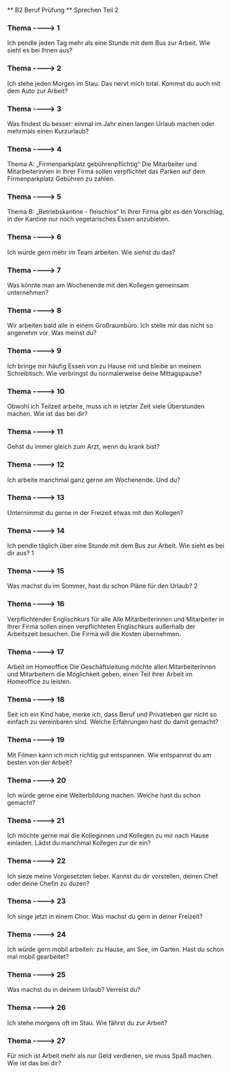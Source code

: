 ** B2 Beruf Prüfung
** Sprechen Teil 2
### Thema ----> 1
Ich pendle jeden Tag mehr als eine Stunde mit dem Bus zur Arbeit.
Wie sieht es bei Ihnen aus?
### Thema ----> 2
Ich stehe jeden Morgen im Stau. Das nervt mich total. 
Kommst du auch mit dem Auto zur Arbeit?
### Thema ----> 3
Was findest du besser: einmal im Jahr einen langen Urlaub machen
oder mehrmals einen Kurzurlaub?
### Thema ----> 4
Thema A: „Firmenparkplatz gebührenpflichtig“
Die Mitarbeiter und Mitarbeiterinnen in Ihrer Firma sollen verpflichtet
das Parken auf dem Firmenparkplatz Gebühren zu zahlen.
### Thema ----> 5
Thema B: „Betriebskantine - fleischlos“
In Ihrer Firma gibt es den Vorschlag, in der Kantine nur noch vegetarisches Essen anzubieten.
### Thema ----> 6
Ich würde gern mehr im Team arbeiten.
Wie siehst du das?
### Thema ----> 7
Was könnte man am Wochenende mit
den Kollegen gemeinsam unternehmen?
### Thema ----> 8
Wir arbeiten bald alle in einem Großraumbüro.
Ich stelle mir das nicht so angenehm vor.
Was meinst du?
### Thema ----> 9
Ich bringe mir häufig Essen von zu Hause mit und
bleibe an meinem Schreibtisch. Wie verbringst du
normalerweise deine Mittagspause?
### Thema ----> 10
Obwohl ich Teilzeit arbeite, muss ich in letzter
Zeit viele Überstunden machen.
Wie ist das bei dir?
### Thema ----> 11
Gehst du immer gleich zum Arzt, wenn du krank
bist?
### Thema ----> 12
Ich arbeite manchmal ganz gerne am Wochenende.
Und du?
### Thema ----> 13
Unternimmst du gerne in der Freizeit etwas mit
den Kollegen?
### Thema ----> 14
Ich pendle täglich über eine Stunde mit dem Bus zur Arbeit.
Wie sieht es bei dir aus? 1
### Thema ----> 15
Was machst du im Sommer, hast du schon Pläne für den Urlaub? 2
### Thema ----> 16
Verpflichtender Englischkurs für alle
Alle Mitarbeiterinnen und Mitarbeiter in Ihrer Firma sollen einen verpflichteten 
Englischkurs außerhalb der Arbeitszeit besuchen. 
Die Firma will die Kosten übernehmen.
### Thema ----> 17
Arbeit im Homeoffice
Die Geschäftsleitung möchte allen Mitarbeiterinnen und Mitarbeitern die Möglichkeit
geben, einen Teil ihrer Arbeit im Homeoffice zu leisten.
### Thema ----> 18
Seit ich ein Kind habe, merke ich, dass Beruf und Privatleben gar nicht so einfach
zu vereinbaren sind.
Welche Erfahrungen hast du damit gemacht?
### Thema ----> 19
Mit Filmen kann ich mich richtig gut entspannen. Wie entspannst du am besten
von der Arbeit?
### Thema ----> 20
Ich würde gerne eine Weiterbildung machen.
Welche hast du schon gemacht?
### Thema ----> 21
Ich möchte gerne mal die Kolleginnen und Kollegen zu mir nach Hause einladen.
Lädst du manchmal Kollegen zur dir ein? 
### Thema ----> 22
Ich sieze meine Vorgesetzten lieber.
Kannst du dir vorstellen, deinen Chef oder deine Chefin zu duzen?
### Thema ----> 23
Ich singe jetzt in einem Chor.
Was machst du gern in deiner Freizeit?
### Thema ----> 24
Ich würde gern mobil arbeiten: zu Hause,
am See, im Garten. Hast du schon mal mobil
gearbeitet?
### Thema ----> 25
Was machst du in deinem Urlaub?
Verreist du?
### Thema ----> 26
Ich stehe morgens oft im Stau.
Wie fährst du zur Arbeit?
### Thema ----> 27
Für mich ist Arbeit mehr als nur Geld verdienen,
sie muss Spaß machen.
Wie ist das bei dir?
